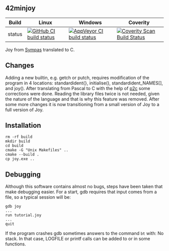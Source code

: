 42minjoy
--------

Build|Linux|Windows|Coverity
---|---|---|---
status|[![GitHub CI build status](https://github.com/Wodan58/42minjoy/actions/workflows/cmake.yml/badge.svg)](https://github.com/Wodan58/42minjoy/actions/workflows/cmake.yml)|[![AppVeyor CI build status](https://ci.appveyor.com/api/projects/status/github/Wodan58/42minjoy?branch=master&svg=true)](https://ci.appveyor.com/project/Wodan58/42minjoy)|[![Coverity Scan Build Status](https://img.shields.io/coverity/scan/14611.svg)](https://scan.coverity.com/projects/wodan58-42minjoy)

Joy from [Sympas](https://github.com/nickelsworth/sympas/blob/master/text/18-minijoy.org) translated to C.

Changes
-------

Adding a new builtin, e.g. getch or putch, requires modification of the program
in 4 locations: standardident{}, initialise(), standardident\_NAMES[], and
joy().  After translating from Pascal to C with the help of
[p2c](https://github.com/Classic-Tools/p2c) some corrections were done.
Reading the library files twice is not needed, given the nature of the language
and that is why this feature was removed. After some more changes it is now
transitioning from a small version of Joy to a full version of Joy.

Installation
------------

    rm -rf build
    mkdir build
    cd build
    cmake -G "Unix Makefiles" ..
    cmake --build .
    cp joy.exe ..

Debugging
---------

Although this software contains almost no bugs, steps have been taken that make
debugging easier. For a start, gdb requires that input comes from a file, so a
typical session will be:

    gdb joy
    ...
    run tutorial.joy
    ...
    quit

If the program crashes gdb sometimes answers to the command `bt` with: No stack.
In that case, LOGFILE or printf calls can be added to or in some functions.
